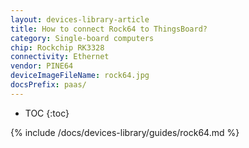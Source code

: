 ```yaml
---
layout: devices-library-article
title: How to connect Rock64 to ThingsBoard?
category: Single-board computers
chip: Rockchip RK3328
connectivity: Ethernet
vendor: PINE64
deviceImageFileName: rock64.jpg
docsPrefix: paas/
---
```



* TOC
{:toc}

{% include /docs/devices-library/guides/rock64.md %}